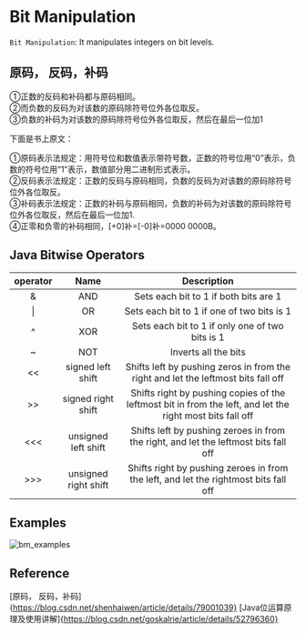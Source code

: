 # Bit Manipulation

`Bit Manipulation`: It manipulates integers on bit levels.

## 原码， 反码，补码
①正数的反码和补码都与原码相同。 <br>
②而负数的反码为对该数的原码除符号位外各位取反。 <br>
③负数的补码为对该数的原码除符号位外各位取反，然后在最后一位加1

下面是书上原文：

①原码表示法规定：用符号位和数值表示带符号数，正数的符号位用“0”表示，负数的符号位用“1”表示，数值部分用二进制形式表示。 <br>
②反码表示法规定：正数的反码与原码相同，负数的反码为对该数的原码除符号位外各位取反。 <br>
③补码表示法规定：正数的补码与原码相同，负数的补码为对该数的原码除符号位外各位取反，然后在最后一位加1. <br> 
④正零和负零的补码相同，[+0]补=[-0]补=0000 0000B。


## Java Bitwise Operators

| operator | Name | Description|
| :---: | :---: | :---: |
| & | AND | Sets each bit to 1 if both bits are 1 |
| \| | OR | Sets each bit to 1 if one of two bits is 1 |
| ^ | XOR | Sets each bit to 1 if only one of two bits is 1 |
| ~ | NOT | Inverts all the bits |
| << | signed left shift | Shifts left by pushing zeros in from the right and let the leftmost bits fall off |
| >> | signed right shift | Shifts right by pushing copies of the leftmost bit in from the left, and let the right most bits fall off |
| <<< | unsigned left shift | Shifts left by pushing zeroes in from the right, and let the leftmost bits fall off |
| >>> | unsigned right shift | Shifts right by pushing zeroes in from the left, and let the rightmost bits fall off |

## Examples
![bm_examples](https://user-images.githubusercontent.com/38870192/39669857-fbd78eca-50c5-11e8-84f8-9859f482f958.PNG)

## Reference
[原码， 反码，补码]{https://blog.csdn.net/shenhaiwen/article/details/79001039}
[Java位运算原理及使用讲解]{https://blog.csdn.net/goskalrie/article/details/52796360}
